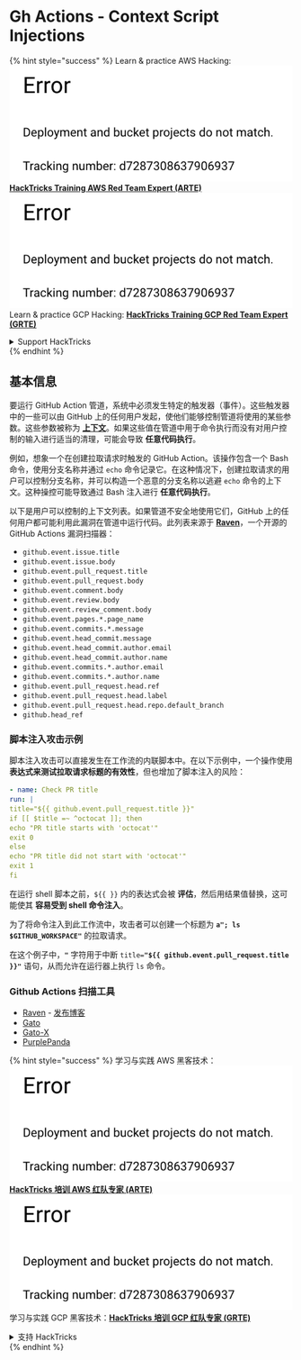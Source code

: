 # Gh Actions - Context Script Injections

{% hint style="success" %}
Learn & practice AWS Hacking:<img src="../../../.gitbook/assets/image (1) (1).png" alt="" data-size="line">[**HackTricks Training AWS Red Team Expert (ARTE)**](https://training.hacktricks.xyz/courses/arte)<img src="../../../.gitbook/assets/image (1) (1).png" alt="" data-size="line">\
Learn & practice GCP Hacking: <img src="../../../.gitbook/assets/image (2).png" alt="" data-size="line">[**HackTricks Training GCP Red Team Expert (GRTE)**<img src="../../../.gitbook/assets/image (2).png" alt="" data-size="line">](https://training.hacktricks.xyz/courses/grte)

<details>

<summary>Support HackTricks</summary>

* Check the [**subscription plans**](https://github.com/sponsors/carlospolop)!
* **Join the** 💬 [**Discord group**](https://discord.gg/hRep4RUj7f) or the [**telegram group**](https://t.me/peass) or **follow** us on **Twitter** 🐦 [**@hacktricks\_live**](https://twitter.com/hacktricks\_live)**.**
* **Share hacking tricks by submitting PRs to the** [**HackTricks**](https://github.com/carlospolop/hacktricks) and [**HackTricks Cloud**](https://github.com/carlospolop/hacktricks-cloud) github repos.

</details>
{% endhint %}

## 基本信息

要运行 GitHub Action 管道，系统中必须发生特定的触发器（事件）。这些触发器中的一些可以由 GitHub 上的任何用户发起，使他们能够控制管道将使用的某些参数。这些参数被称为 [**上下文**](https://docs.github.com/en/actions/reference/context-and-expression-syntax-for-github-actions#github-context)。如果这些值在管道中用于命令执行而没有对用户控制的输入进行适当的清理，可能会导致 **任意代码执行**。

例如，想象一个在创建拉取请求时触发的 GitHub Action。该操作包含一个 Bash 命令，使用分支名称并通过 `echo` 命令记录它。在这种情况下，创建拉取请求的用户可以控制分支名称，并可以构造一个恶意的分支名称以逃避 `echo` 命令的上下文。这种操控可能导致通过 Bash 注入进行 **任意代码执行**。

以下是用户可以控制的上下文列表。如果管道不安全地使用它们，GitHub 上的任何用户都可能利用此漏洞在管道中运行代码。此列表来源于 [**Raven**](https://github.com/CycodeLabs/raven)，一个开源的 GitHub Actions 漏洞扫描器：

* `github.event.issue.title`
* `github.event.issue.body`
* `github.event.pull_request.title`
* `github.event.pull_request.body`
* `github.event.comment.body`
* `github.event.review.body`
* `github.event.review_comment.body`
* `github.event.pages.*.page_name`
* `github.event.commits.*.message`
* `github.event.head_commit.message`
* `github.event.head_commit.author.email`
* `github.event.head_commit.author.name`
* `github.event.commits.*.author.email`
* `github.event.commits.*.author.name`
* `github.event.pull_request.head.ref`
* `github.event.pull_request.head.label`
* `github.event.pull_request.head.repo.default_branch`
* `github.head_ref`


### 脚本注入攻击示例 <a href="#example-of-a-script-injection-attack" id="example-of-a-script-injection-attack"></a>

脚本注入攻击可以直接发生在工作流的内联脚本中。在以下示例中，一个操作使用 **表达式来测试拉取请求标题的有效性**，但也增加了脚本注入的风险：
```yaml
- name: Check PR title
run: |
title="${{ github.event.pull_request.title }}"
if [[ $title =~ ^octocat ]]; then
echo "PR title starts with 'octocat'"
exit 0
else
echo "PR title did not start with 'octocat'"
exit 1
fi
```
在运行 shell 脚本之前，`${{ }}` 内的表达式会被 **评估**，然后用结果值替换，这可能使其 **容易受到 shell 命令注入**。

为了将命令注入到此工作流中，攻击者可以创建一个标题为 **`a"; ls $GITHUB_WORKSPACE"`** 的拉取请求。

在这个例子中，**`"`** 字符用于中断 `title=`**`"${{ github.event.pull_request.title }}"`** 语句，从而允许在运行器上执行 `ls` 命令。

### Github Actions 扫描工具
- [Raven](https://github.com/CycodeLabs/raven) - [发布博客](https://cycode.com/blog/introducing-raven/)
- [Gato](https://github.com/praetorian-inc/gato)
- [Gato-X](https://github.com/AdnaneKhan/Gato-X)
- [PurplePanda](https://github.com/carlospolop/PurplePanda)

{% hint style="success" %}
学习与实践 AWS 黑客技术：<img src="../../../.gitbook/assets/image (1) (1).png" alt="" data-size="line">[**HackTricks 培训 AWS 红队专家 (ARTE)**](https://training.hacktricks.xyz/courses/arte)<img src="../../../.gitbook/assets/image (1) (1).png" alt="" data-size="line">\
学习与实践 GCP 黑客技术：<img src="../../../.gitbook/assets/image (2).png" alt="" data-size="line">[**HackTricks 培训 GCP 红队专家 (GRTE)**<img src="../../../.gitbook/assets/image (2).png" alt="" data-size="line">](https://training.hacktricks.xyz/courses/grte)

<details>

<summary>支持 HackTricks</summary>

* 查看 [**订阅计划**](https://github.com/sponsors/carlospolop)!
* **加入** 💬 [**Discord 群组**](https://discord.gg/hRep4RUj7f) 或 [**电报群组**](https://t.me/peass) 或 **在** **Twitter** 🐦 **上关注我们** [**@hacktricks\_live**](https://twitter.com/hacktricks\_live)**.**
* **通过向** [**HackTricks**](https://github.com/carlospolop/hacktricks) 和 [**HackTricks Cloud**](https://github.com/carlospolop/hacktricks-cloud) github 仓库提交 PR 来分享黑客技巧。

</details>
{% endhint %}
